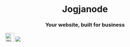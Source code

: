 <h1 align="center">Jogjanode</h1>
<h3 align="center">Your website, built for business</h3>

<img class="float-left rounded-2 avatar-user" src="https://avatars.githubusercontent.com/u/143790249?s=400&u=559fdfb6326b7f3f96286ec4850f688961c54b3b&v=4" width="28" height="28" alt="@jogjanode"> ![](https://komarev.com/ghpvc/?username=jogjanode&style=for-the-badge&color=brightgreen)
